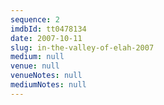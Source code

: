 ```yaml
---
sequence: 2
imdbId: tt0478134
date: 2007-10-11
slug: in-the-valley-of-elah-2007
medium: null
venue: null
venueNotes: null
mediumNotes: null
---
```


